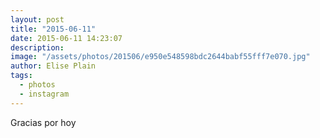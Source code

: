 ```yaml
---
layout: post
title: "2015-06-11"
date: 2015-06-11 14:23:07
description: 
image: "/assets/photos/201506/e950e548598bdc2644babf55fff7e070.jpg"
author: Elise Plain
tags: 
  - photos
  - instagram
---
```


Gracias por hoy
<p></p>
